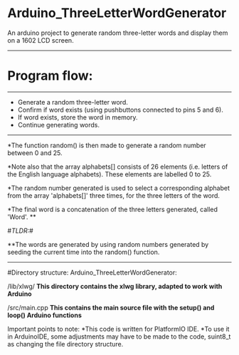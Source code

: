 # **Arduino_ThreeLetterWordGenerator**

An arduino project to generate random three-letter words and display them on a 1602 LCD screen.

****************************************************************************************************
# Program flow:

***
- Generate a random three-letter word.
- Confirm if word exists (using pushbuttons connected to pins 5 and 6).
- If word exists, store the word in memory.
- Continue generating words.
***



*The function random() is then made to generate a random number between 0 and 25.

*Note also that the array alphabets[] consists of 26 elements (i.e. letters of the English language alphabets). These elements are labelled 0 to 25.

*The random number generated is used to select a corresponding alphabet from the array 'alphabets[]' three times, for the three letters of the word.

*The final word is a concatenation of the three letters generated, called 'Word'.
**

#_TLDR:_#

**The words are generated by using random numbers generated by seeding the current time into the random() function.

****************************************************************************************************

#Directory structure:
Arduino_ThreeLetterWordGenerator:

/lib/xlwg/                  **This directory contains the xlwg library, adapted to work with Arduino**

/src/main.cpp               **This contains the main source file with the setup() and loop() Arduino functions**





Important points to note:
*This code is written for PlatformIO IDE.
*To use it in ArduinoIDE, some adjustments may have to be made to the code, suint8_t as changing the file directory structure.
